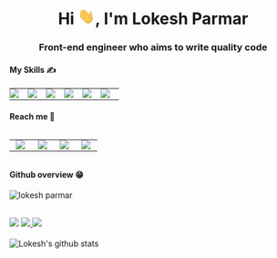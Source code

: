 <h1 align="center">Hi <img src="https://raw.githubusercontent.com/ABSphreak/ABSphreak/master/gifs/Hi.gif" width="30px">, I'm Lokesh Parmar</h1>
<h3 align="center">Front-end engineer who aims to write quality code</h3>

#### My Skills ✍️

<table style="border: none;">
<tr style="border: none; padding: 0; margin: 0;">
    <td style="border: none; padding: 0; margin: 0;"> <img src="https://i.imgur.com/skEm5dG.png" width='30' style='margin-right: 1rem;' /> </td>
    <td style="border: none; padding: 0;"> <img src="https://i.imgur.com/ohPAuEU.png" width='30' style='margin-right: 1rem;' /> </td>
    <td style="border: none; padding: 0;"> <img src="https://i.imgur.com/gAiqgJj.png" width='30' style='margin-right: 1rem;' /> </td>
    <td style="border: none; padding: 0;"> <img src="https://i.imgur.com/7OjgmRE.png" width='35' style='margin-right: 1rem;' /> </td>
  <td style="border: none; padding: 0;"> <img src="https://i.imgur.com/00pzoBy.png" width='35' style='margin-right: 1rem;' /> </td>
  <td style="border: none; padding: 0;"> <img src="https://download.logo.wine/logo/Adobe_XD/Adobe_XD-Logo.wine.png" width='50' style='margin-right: 1rem;' /> </td>
</tr>
  
</table>

#### Reach me 🚀

<table style="border: none; margin: 2rem 0;">
<tr>
     <td style="border: none; padding: 0; margin: 0;"> <a href='https://lokeshparmar998.tech/'><img src='https://i.imgur.com/9ii8UNw.png' width="25" style="margin: 0 0.7rem"/></a> </td>
    <td style="border: none; padding: 0; margin: 0;"> <a href='https://blog.lokeshparmar998.tech/'><img src='https://i.imgur.com/ctmVtE9.png' width="25" style="margin: 0 0.7rem"/></a> </td>
    <td style="border: none; padding: 0; margin: 0;"><a href='https://twitter.com/lokeshparmar998'><img src='https://i.imgur.com/CW3MuaF.png' width="25" style="margin: 0 0.7rem" /></a> </td>
    <td style="border: none; padding: 0; margin: 0;"> <a href='https://www.linkedin.com/in/lokeshparmar998/'><img src='https://i.imgur.com/YwYwxUP.png' width="25" style="margin: 0 0.7rem"/></a> </td>
</tr>
</table>

#### Github overview 😁
<p align="left"> <img src="https://komarev.com/ghpvc/?username=lokeshparmar998" alt="lokesh parmar" /> </p>
<br>
<img src="https://github-profile-trophy.vercel.app/?username=lokeshparmar998&column=7&no-frame=true"/>
<a href="#"> <img width="40%" src="https://github-readme-streak-stats.herokuapp.com/?user=lokeshparmar998&theme=tokyonight" /> </a>
<a href="#"> <img width="40%" src="https://github-readme-stats-anuraghazra1.vercel.app/api/top-langs/?username=lokeshparmar998&layout=compact&theme=radical" /> </a>
<br>
<br>
<img align="center" src="https://activity-graph.herokuapp.com/graph?username=lokeshparmar998&theme=xcode" alt="Lokesh's github stats" />


